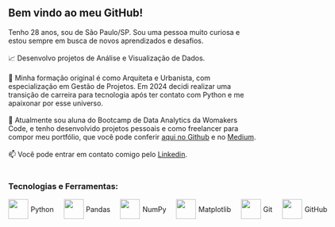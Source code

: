 ## Bem vindo ao meu GitHub!

Tenho 28 anos, sou de São Paulo/SP. Sou uma pessoa muito curiosa e estou sempre em busca de novos aprendizados e desafios.
<br></br>
:chart_with_upwards_trend: Desenvolvo projetos de Análise e Visualização de Dados.<br></br>
:triangular_ruler: Minha formação original é como Arquiteta e Urbanista, com especialização em Gestão de Projetos. Em 2024 decidi realizar uma transição de carreira para tecnologia após ter contato com Python e me apaixonar por esse universo.<br></br>
:book: Atualmente sou aluna do Bootcamp de Data Analytics da Womakers Code, e tenho desenvolvido projetos pessoais e como freelancer para compor meu portfólio, que você pode conferir [aqui no Github](https://github.com/anandaviana?tab=repositories) e no [Medium](https://medium.com/@anandadsv "Medium"). <br></br>
:mailbox: Você pode entrar em contato comigo pelo [Linkedin](https://www.linkedin.com/in/ananda-viana-86ba2815a/ "Linkedin"). <br></br>


### Tecnologias e Ferramentas:
<div style="display: flex; align-items: center; gap: 20px;">
   <div style="display: flex; align-items: center; gap: 5px;">
      <img src="https://cdn.jsdelivr.net/gh/devicons/devicon@latest/icons/python/python-original.svg" width="40" height="40"/>
      <span>Python</span>
   </div>
   <div style="display: flex; align-items: center; gap: 5px;">
      <img src="https://cdn.jsdelivr.net/gh/devicons/devicon@latest/icons/pandas/pandas-original.svg" width="40" height="40"/>
      <span>Pandas</span>
   </div>
   <div style="display: flex; align-items: center; gap: 5px;">
      <img src="https://cdn.jsdelivr.net/gh/devicons/devicon@latest/icons/numpy/numpy-original.svg" width="40" height="40"/>
      <span>NumPy</span>
   </div>
   <div style="display: flex; align-items: center; gap: 5px;">
      <img src="https://cdn.jsdelivr.net/gh/devicons/devicon@latest/icons/matplotlib/matplotlib-original.svg" width="40" height="40"/>
      <span>Matplotlib</span>
   </div>
   <div style="display: flex; align-items: center; gap: 5px;">
      <img src="https://cdn.jsdelivr.net/gh/devicons/devicon@latest/icons/git/git-original.svg" width="40" height="40"/>
      <span>Git</span>
   </div>
   <div style="display: flex; align-items: center; gap: 5px;">
      <img src="https://cdn.jsdelivr.net/gh/devicons/devicon@latest/icons/github/github-original.svg" width="40" height="40"/>
      <span>GitHub</span>
   </div>
</div>
